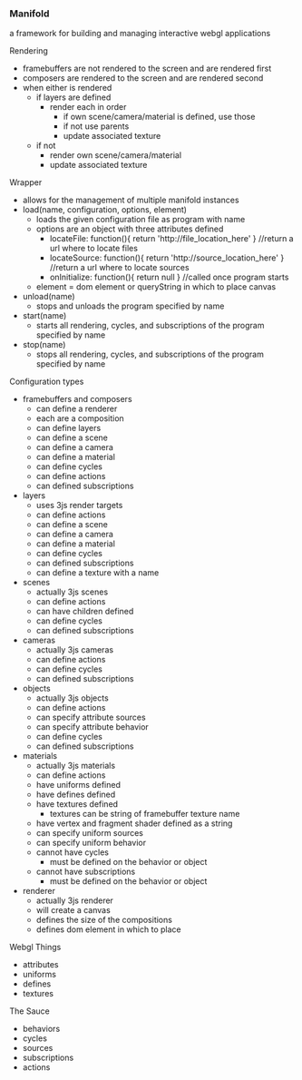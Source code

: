 ### Manifold

a framework for building and managing interactive webgl applications

Rendering
  - framebuffers are not rendered to the screen and are rendered first
  - composers are rendered to the screen and are rendered second
  - when either is rendered
    - if layers are defined
      - render each in order
        - if own scene/camera/material is defined, use those
        - if not use parents
        - update associated texture
    - if not
      - render own scene/camera/material
      - update associated texture

Wrapper
  - allows for the management of multiple manifold instances
  - load(name, configuration, options, element)
    - loads the given configuration file as program with name
    - options are an object with three attributes defined
      - locateFile: function(){ return 'http://file_location_here' } //return a url where to locate files
      - locateSource: function(){ return 'http://source_location_here' } //return a url where to locate sources
      - onInitialize: function(){ return null } //called once program starts
    - element = dom element or queryString in which to place canvas
  - unload(name)
    - stops and unloads the program specified by name
  - start(name)
    - starts all rendering, cycles, and subscriptions of the program specified by name
  - stop(name)
    - stops all rendering, cycles, and subscriptions of the program specified by name

Configuration types
  - framebuffers and composers
    - can define a renderer
    - each are a composition
    - can define layers
    - can define a scene
    - can define a camera
    - can define a material
    - can define cycles
    - can define actions
    - can defined subscriptions
  - layers
    - uses 3js render targets
    - can define actions
    - can define a scene
    - can define a camera
    - can define a material
    - can define cycles
    - can defined subscriptions
    - can define a texture with a name
  - scenes
    - actually 3js scenes
    - can define actions
    - can have children defined
    - can define cycles
    - can defined subscriptions
  - cameras
    - actually 3js cameras
    - can define actions
    - can define cycles
    - can defined subscriptions
  - objects
    - actually 3js objects
    - can define actions
    - can specify attribute sources
    - can specify attribute behavior
    - can define cycles
    - can defined subscriptions
  - materials
    - actually 3js materials
    - can define actions
    - have uniforms defined
    - have defines defined
    - have textures defined
      - textures can be string of framebuffer texture name
    - have vertex and fragment shader defined as a string
    - can specify uniform sources
    - can specify uniform behavior
    - cannot have cycles
      - must be defined on the behavior or object
    - cannot have subscriptions
      - must be defined on the behavior or object
  - renderer
    - actually 3js renderer
    - will create a canvas
    - defines the size of the compositions
    - defines dom element in which to place

Webgl Things
  - attributes
  - uniforms
  - defines
  - textures

The Sauce
- behaviors
- cycles
- sources
- subscriptions
- actions

